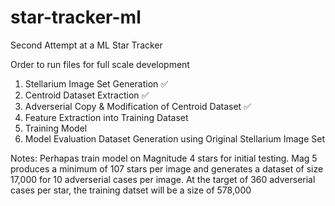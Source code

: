 # star-tracker-ml
Second Attempt at a ML Star Tracker

Order to run files for full scale development

1. Stellarium Image Set Generation ✅
2. Centroid Dataset Extraction ✅
3. Adverserial Copy & Modification of Centroid Dataset ✅
4. Feature Extraction into Training Dataset
5. Training Model
6. Model Evaluation Dataset Generation using Original Stellarium Image Set

Notes:
Perhapas train model on Magnitude 4 stars for initial testing. Mag 5 produces a minimum of 107 stars per image and generates a dataset of size 17,000 for 10 adverserial cases per image. At the target of 360 adverserial cases per star, the training datset will be a size of 578,000 
